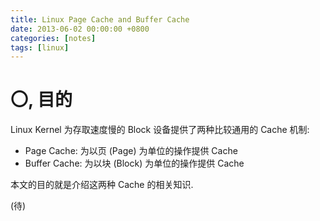 ```yaml
---
title: Linux Page Cache and Buffer Cache
date: 2013-06-02 00:00:00 +0800
categories: [notes]
tags: [linux]
---
```


# 〇, 目的

Linux Kernel 为存取速度慢的 Block 设备提供了两种比较通用的 Cache 机制:

* Page Cache: 为以页 (Page) 为单位的操作提供 Cache
* Buffer Cache: 为以块 (Block) 为单位的操作提供 Cache

本文的目的就是介绍这两种 Cache 的相关知识.

(待)
